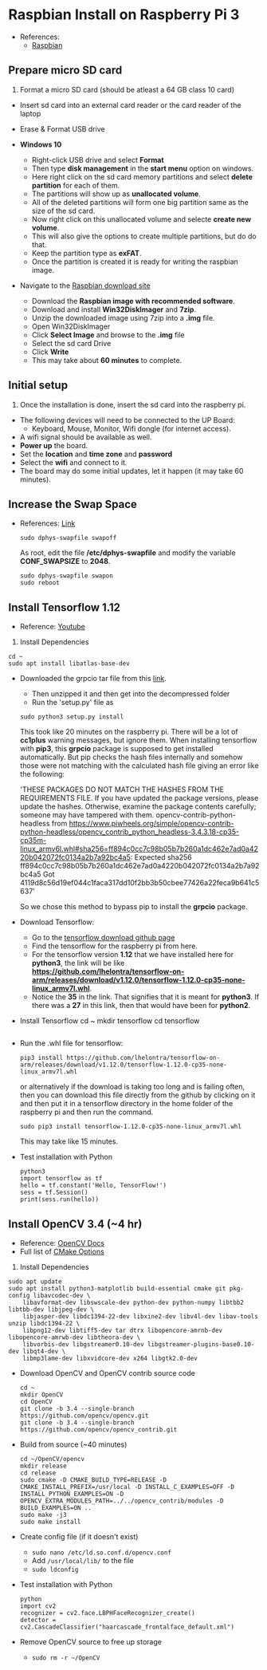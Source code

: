 # Raspbian Install on Raspberry Pi 3
* References:
  * [Raspbian](https://www.raspberrypi.org/downloads/raspbian/)

## Prepare micro SD card
1. Format a micro SD card (should be atleast a 64 GB class 10 card)
* Insert sd card into an external card reader or the card reader of the laptop
* Erase & Format USB drive

* **Windows 10**
    * Right-click USB drive and select **Format**
    * Then type **disk management** in the **start menu** option on windows.
    * Here right click on the sd card memory partitions and select **delete partition** for each of them.
    * The partitions will show up as **unallocated volume**. 
    * All of the deleted partitions will form one big partition same as the size of the sd card.
    * Now right click on this unallocated volume and selecte **create new volume**.
    * This will also give the options to create multiple partitions, but do do that.
    * Keep the partition type as **exFAT**.
    * Once the partition is created it is ready for writing the raspbian image.
* Navigate to the [Raspbian download site](https://www.raspberrypi.org/downloads/raspbian/)
    * Download the **Raspbian image with recommended software**.
    * Download and install **Win32DiskImager** and **7zip**.
    * Unzip the downloaded image using 7zip into a **.img** file.
    * Open Win32DiskImager
    * Click **Select Image** and browse to the **.img** file
    * Select the sd card Drive
    * Click **Write**
    * This may take about **60 minutes** to complete.

## Initial setup
1. Once the installation is done, insert the sd card into the raspberry pi.
* The following devices will need to be connected to the UP Board:
  * Keyboard, Mouse, Monitor, Wifi dongle (for internet access).
* A wifi signal should be available as well.
* **Power up** the board.
* Set the **location** and **time zone** and **password**
* Select the **wifi** and connect to it.
* The board may do some initial updates, let it happen (it may take 60 minutes).

## Increase the Swap Space
* References: [Link](https://wpitchoune.net/tricks/raspberry_pi3_increase_swap_size.html)
  ```
  sudo dphys-swapfile swapoff
  ```
  As root, edit the file **/etc/dphys-swapfile** and modify the variable **CONF_SWAPSIZE** to **2048**.
  ```
  sudo dphys-swapfile swapon
  sudo reboot
  ```

## Install Tensorflow 1.12
  * Reference: [Youtube](https://www.youtube.com/watch?v=zuOiqpWZF2s)

1. Install Dependencies
  ```
  cd ~
  sudo apt install libatlas-base-dev
  ```
* Downloaded the grpcio tar file from this [link](https://pypi.org/project/grpcio/#files).
  * Then unzipped it and then get into the decompressed folder
  * Run the 'setup.py' file as
  ```
  sudo python3 setup.py install
  ```
  
  This took like 20 minutes on the raspberry pi. There will be a lot of **cc1plus** warning messages, but ignore them.
  When installing tensorflow with **pip3**, this **grpcio** package is supposed to get installed automatically. 
  But pip checks the hash files internally and somehow those were not matching with the calculated hash file 
  giving an error like the following:

    'THESE PACKAGES DO NOT MATCH THE HASHES FROM THE REQUIREMENTS FILE. If you have updated the package versions, please update the hashes. 
    Otherwise, examine the package contents carefully; someone may have tampered with them. opencv-contrib-python-headless from 
    https://www.piwheels.org/simple/opencv-contrib-python-headless/opencv_contrib_python_headless-3.4.3.18-cp35-cp35m-linux_armv6l.whl#sha256=ff894c0cc7c98b05b7b260a1dc462e7ad0a4220b042072fc0134a2b7a92bc4a5: 
    Expected sha256 ff894c0cc7c98b05b7b260a1dc462e7ad0a4220b042072fc0134a2b7a92bc4a5 
    Got 4119d8c56d19ef044c1faca317dd10f2bb3b50cbee77426a22feca9b641c5637'

  So we chose this method to bypass pip to install the **grpcio** package.

* Download Tensorflow:
  * Go to the [tensorflow download github page](https://github.com/lhelontra/tensorflow-on-arm/releases)
  * Find the tensorflow for the raspberry pi from here.
  * For the tensorflow version **1.12** that we have installed here for **python3**, the link will be like **https://github.com/lhelontra/tensorflow-on-arm/releases/download/v1.12.0/tensorflow-1.12.0-cp35-none-linux_armv7l.whl**.
  * Notice the **35** in the link. That signifies that it is meant for **python3**. If there was a **27** in this link, then that would have been for **python2**.

* Install Tensorflow
  cd ~
  mkdir tensorflow
  cd tensorflow
  ```
* Run the .whl file for tensorflow:
  ```
  pip3 install https://github.com/lhelontra/tensorflow-on-arm/releases/download/v1.12.0/tensorflow-1.12.0-cp35-none-linux_armv7l.whl
  ```
  or alternatively if the download is taking too long and is failing often, 
  then you can download this file directly from the github by clicking on it and then put it in a tensorflow directory in the home folder of the raspberry pi and then run the command.
  ```
  sudo pip3 install tensorflow-1.12.0-cp35-none-linux_armv7l.whl
  ```
  This may take like 15 minutes.

* Test installation with Python
  ```
  python3
  import tensorflow as tf
  hello = tf.constant('Hello, TensorFlow!')
  sess = tf.Session()
  print(sess.run(hello))
  ```

## Install OpenCV 3.4 (~4 hr)
  * Reference: [OpenCV Docs](https://docs.opencv.org/3.4.3/d7/d9f/tutorial_linux_install.html)
  * Full list of [CMake Options](https://github.com/opencv/opencv/blob/master/CMakeLists.txt#L198)

1. Install Dependencies
  ```
  sudo apt update
  sudo apt install python3-matplotlib build-essential cmake git pkg-config libavcodec-dev \
      libavformat-dev libswscale-dev python-dev python-numpy libtbb2 libtbb-dev libjpeg-dev \
      libjasper-dev libdc1394-22-dev libxine2-dev libv4l-dev libav-tools unzip libdc1394-22 \
      libpng12-dev libtiff5-dev tar dtrx libopencore-amrnb-dev libopencore-amrwb-dev libtheora-dev \
      libvorbis-dev libgstreamer0.10-dev libgstreamer-plugins-base0.10-dev libqt4-dev \
      libmp3lame-dev libxvidcore-dev x264 libgtk2.0-dev
  ```
* Download OpenCV and OpenCV contrib source code
  ```
  cd ~
  mkdir OpenCV
  cd OpenCV
  git clone -b 3.4 --single-branch https://github.com/opencv/opencv.git
  git clone -b 3.4 --single-branch https://github.com/opencv/opencv_contrib.git
  ```
  
* Build from source (~40 minutes)
  ```
  cd ~/OpenCV/opencv
  mkdir release
  cd release
  sudo cmake -D CMAKE_BUILD_TYPE=RELEASE -D CMAKE_INSTALL_PREFIX=/usr/local -D INSTALL_C_EXAMPLES=OFF -D INSTALL_PYTHON_EXAMPLES=ON -D OPENCV_EXTRA_MODULES_PATH=../../opencv_contrib/modules -D BUILD_EXAMPLES=ON ..
  sudo make -j3
  sudo make install
  ```
* Create config file (if it doesn't exist)
  * `sudo nano /etc/ld.so.conf.d/opencv.conf`
  * Add `/usr/local/lib/` to the file
  * `sudo ldconfig`
* Test installation with Python
  ```
  python
  import cv2
  recognizer = cv2.face.LBPHFaceRecognizer_create()
  detector = cv2.CascadeClassifier("haarcascade_frontalface_default.xml")
  ```
* Remove OpenCV source to free up storage
  * `sudo rm -r ~/OpenCV`

